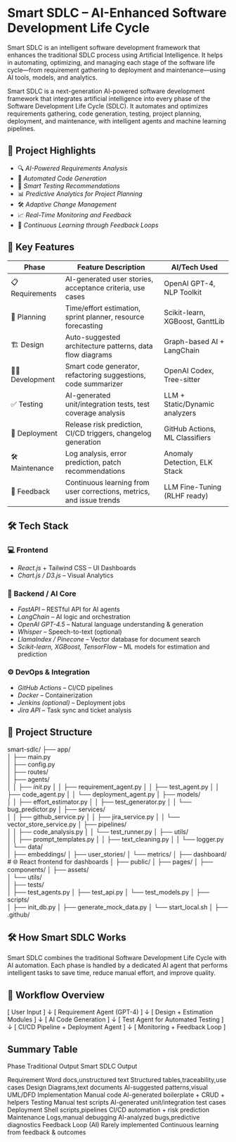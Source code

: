 # Smart SDLC – AI-Enhanced Software Development Life Cycle

Smart SDLC is an intelligent software development framework that enhances the traditional SDLC process using Artificial Intelligence. It helps in automating, optimizing, and managing each stage of the software life cycle—from requirement gathering to deployment and maintenance—using AI tools, models, and analytics.

Smart SDLC is a next-generation AI-powered software development framework that integrates artificial intelligence into every phase of the Software Development Life Cycle (SDLC). It automates and optimizes requirements gathering, code generation, testing, project planning, deployment, and maintenance, with intelligent agents and machine learning pipelines.

## 🧠 Project Highlights

- 🔍 *AI-Powered Requirements Analysis*
- 🤖 *Automated Code Generation*
- 🧪 *Smart Testing Recommendations*
- 📊 *Predictive Analytics for Project Planning*
- 🛠 *Adaptive Change Management*
- 📈 *Real-Time Monitoring and Feedback*
- 🔁 *Continuous Learning through Feedback Loops*

## 🚀 Key Features

| Phase        | Feature Description                                                                 | AI/Tech Used                    |
|--------------|---------------------------------------------------------------------------------------|----------------------------------|
| 📋 Requirements | AI-generated user stories, acceptance criteria, use cases                           | OpenAI GPT-4, NLP Toolkit        |
| 🧠 Planning     | Time/effort estimation, sprint planner, resource forecasting                        | Scikit-learn, XGBoost, GanttLib |
| 🏗 Design       | Auto-suggested architecture patterns, data flow diagrams                            | Graph-based AI + LangChain       |
| 🧑‍💻 Development | Smart code generator, refactoring suggestions, code summarizer                      | OpenAI Codex, Tree-sitter        |
| ✅ Testing      | AI-generated unit/integration tests, test coverage analysis                          | LLM + Static/Dynamic analyzers  |
| 🚀 Deployment   | Release risk prediction, CI/CD triggers, changelog generation                        | GitHub Actions, ML Classifiers   |
| 🛠 Maintenance  | Log analysis, error prediction, patch recommendations                               | Anomaly Detection, ELK Stack     |
| 🔁 Feedback     | Continuous learning from user corrections, metrics, and issue trends                 | LLM Fine-Tuning (RLHF ready)     |

## 🛠 Tech Stack

### 💻 Frontend
- *React.js* + Tailwind CSS – UI Dashboards
- *Chart.js / D3.js* – Visual Analytics

### 🧠 Backend / AI Core
- *FastAPI* – RESTful API for AI agents
- *LangChain* – AI logic and orchestration
- *OpenAI GPT-4.5* – Natural language understanding & generation
- *Whisper* – Speech-to-text (optional)
- *LlamaIndex / Pinecone* – Vector database for document search
- *Scikit-learn, XGBoost, TensorFlow* – ML models for estimation and prediction

### ⚙ DevOps & Integration
- *GitHub Actions* – CI/CD pipelines
- *Docker* – Containerization
- *Jenkins (optional)* – Deployment jobs
- *Jira API* – Task sync and ticket analysis


## 🧬 Project Structure
smart-sdlc/
├── app/                             
│   ├── main.py                      
│   ├── config.py                   
│   ├── routes/                    
│   ├── agents/     
│   │   ├── _init_.py
│   │   ├── requirement_agent.py
│   │   ├── test_agent.py
│   │   ├── code_agent.py
│   │   └── deployment_agent.py
│   ├── models/                      
│   │   ├── effort_estimator.py
│   │   ├── test_generator.py
│   │   └── bug_predictor.py
│   ├── services/                    
│   │   ├── github_service.py
│   │   ├── jira_service.py
│   │   └── vector_store_service.py
│   ├── pipelines/                   
│   │   ├── code_analysis.py
│   │   └── test_runner.py
│   ├── utils/                       
│   │   ├── prompt_templates.py
│   │   ├── text_cleaning.py
│   │   └── logger.py
│   └── data/                       
│       ├── embeddings/
│       ├── user_stories/
│       └── metrics/
│
├── dashboard/                       # 🌐 React frontend for dashboards
│   ├── public/
│   ├── pages/
│   ├── components/
│   ├── assets/                      
│   └── utils/                       
│
├── tests/                           
│   ├── test_agents.py
│   ├── test_api.py
│   └── test_models.py
│
├── scripts/                         
│   ├── init_db.py
│   ├── generate_mock_data.py
│   └── start_local.sh
│
├── .github/                         


## 🛠 How Smart SDLC Works

Smart SDLC combines the traditional Software Development Life Cycle with AI automation. Each phase is handled by a dedicated AI agent that performs intelligent tasks to save time, reduce manual effort, and improve quality.

## 🔄 Workflow Overview

[ User Input ] 
     ↓
[ Requirement Agent (GPT-4) ]
     ↓
[ Design + Estimation Modules ]
     ↓
[ AI Code Generation ]
     ↓
[ Test Agent for Automated Testing ]
     ↓
[ CI/CD Pipeline + Deployment Agent ]
     ↓
[ Monitoring + Feedback Loop ]

## Summary Table

Phase	               Traditional Output	                 Smart SDLC Output

Requirement	         Word docs,unstructured text	       Structured tables,traceability,use cases
Design	              Diagrams,text documents	            AI-suggested patterns,visual UML/DFD
Implementation	         Manual code	                      AI-generated boilerplate + CRUD + helpers
Testing	              Manual test scripts	                 AI-generated unit/integration test cases
Deployment	         Shell scripts,pipelines	            CI/CD automation + risk prediction
Maintenance	         Logs,manual debugging	            AI-analyzed bugs,predictive diagnostics
Feedback Loop (AI)	    Rarely implemented	                 Continuous learning from feedback & outcomes

